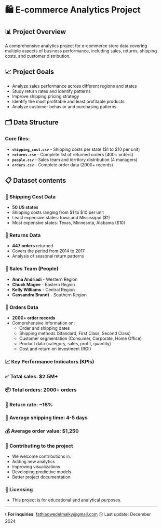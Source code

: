 # 🛍️ E-commerce Analytics Project

## 📊 Project Overview
A comprehensive analytics project for e-commerce store data covering multiple aspects of business performance, including sales, returns, shipping costs, and customer distribution.

## 📈 Project Goals
- Analyze sales performance across different regions and states
- Study return rates and identify patterns
- Improve shipping pricing strategy
- Identify the most profitable and least profitable products
- Analyze customer behavior and purchasing patterns

## 🗂️ Data Structure

### Core files:
- **`shipping_cost.csv`** - Shipping costs per state ($1 to $10 per unit)
- **`returns.csv`** - Complete list of returned orders (400+ orders)
- **`people.csv`** - Sales team and territory distribution (4 managers)
- **`orders.csv`** - Complete order data (2000+ records)

## 📋 Dataset contents

### 🚚 Shipping Cost Data
- **50 US states**
- Shipping costs ranging from $1 to $10 per unit
- Least expensive states: Iowa and Mississippi ($1)
- Most expensive states: Texas, Minnesota, Alabama ($10)

### 🔄 Returns Data
- **447 orders** returned
- Covers the period from 2014 to 2017
- Analysis of seasonal return patterns

### 👥 Sales Team (People)
- **Anna Andriadi** - Western Region
- **Chuck Magee** - Eastern Region
- **Kelly Williams** - Central Region
- **Cassandra Brandt** - Southern Region

### 🛒 Orders Data
- **2000+ order records**
- Comprehensive information on:
  - Order and shipping dates
  - Shipping methods (Standard, First Class, Second Class)
  - Customer segmentation (Consumer, Corporate, Home Office)
  - Product data (category, sales, profit, quantity)
  - Cost and return on investment (ROI)

### 📈 Key Performance Indicators (KPIs)
### ✅ Total sales: $2.5M+
### 📦 Total orders: 2000+ orders
### 🔄 Return rate: ~18%
### 🚚 Average shipping time: 4-5 days
### 💰 Average order value: $1,250

### 🤝 Contributing to the project
- We welcome contributions in:
- Adding new analytics
- Improving visualizations
- Developing predictive models
- Better project documentation

### 📄 Licensing
- This project is for educational and analytical purposes.
----
📞 **For inquiries**: fathiaowedelmalky@gmail.com 
🕒 Last update: December 2024

